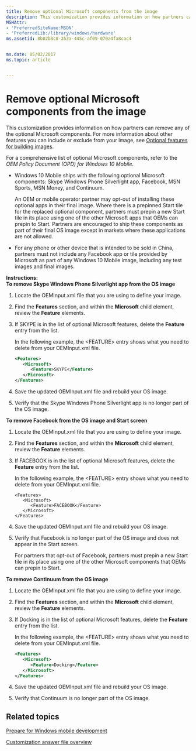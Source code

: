 ```yaml
---
title: Remove optional Microsoft components from the image
description: This customization provides information on how partners can remove any of the optional Microsoft components.
MSHAttr:
- 'PreferredSiteName:MSDN'
- 'PreferredLib:/library/windows/hardware'
ms.assetid: 8b02b8c8-353a-445c-af09-070a4fa8cac4


ms.date: 05/02/2017
ms.topic: article


---
```


# Remove optional Microsoft components from the image


This customization provides information on how partners can remove any of the optional Microsoft components. For more information about other features you can include or exclude from your image, see [Optional features for building images](https://docs.microsoft.com/en-us/windows-hardware/manufacture/mobile/optional-features-for-building-images).

For a comprehensive list of optional Microsoft components, refer to the *OEM Policy Document (OPD) for Windows 10 Mobile*.

-   Windows 10 Mobile ships with the following optional Microsoft components: Skype Windows Phone Silverlight app, Facebook, MSN Sports, MSN Money, and Continuum.

    An OEM or mobile operator partner may opt-out of installing these optional apps in their final image. Where there is a prepinned Start tile for the replaced optional component, partners must prepin a new Start tile in its place using one of the other Microsoft apps that OEMs can prepin to Start. Partners are encouraged to ship these components as part of their final OS image except in markets where these applications are not allowed.

-   For any phone or other device that is intended to be sold in China, partners must not include any Facebook app or tile provided by Microsoft as part of any Windows 10 Mobile image, including any test images and final images.

<a href="" id="instructions-"></a>**Instructions:**  
**To remove Skype Windows Phone Silverlight app from the OS image**

1.  Locate the OEMInput.xml file that you are using to define your image.

2.  Find the **Features** section, and within the **Microsoft** child element, review the **Feature** elements.

3.  If SKYPE is in the list of optional Microsoft features, delete the **Feature** entry from the list.

    In the following example, the &lt;FEATURE&gt; entry shows what you need to delete from your OEMInput.xml file.

    ```XML
    <Features>
       <Microsoft>
          <Feature>SKYPE</Feature>
       </Microsoft>
    </Features>
    ```

4.  Save the updated OEMInput.xml file and rebuild your OS image.

5.  Verify that the Skype Windows Phone Silverlight app is no longer part of the OS image.

**To remove Facebook from the OS image and Start screen**

1.  Locate the OEMInput.xml file that you are using to define your image.

2.  Find the **Features** section, and within the **Microsoft** child element, review the **Feature** elements.

3.  If FACEBOOK is in the list of optional Microsoft features, delete the **Feature** entry from the list.

    In the following example, the &lt;FEATURE&gt; entry shows what you need to delete from your OEMInput.xml file.

    ```
    <Features>
       <Microsoft>
          <Feature>FACEBOOK</Feature>
       </Microsoft>
    </Features>
    ```

4.  Save the updated OEMInput.xml file and rebuild your OS image.

5.  Verify that Facebook is no longer part of the OS image and does not appear in the Start screen.

    For partners that opt-out of Facebook, partners must prepin a new Start tile in its place using one of the other Microsoft components that OEMs can prepin to Start.

**To remove Continuum from the OS image**

1.  Locate the OEMInput.xml file that you are using to define your image.

2.  Find the **Features** section, and within the **Microsoft** child element, review the **Feature** elements.

3.  If Docking is in the list of optional Microsoft features, delete the **Feature** entry from the list.

    In the following example, the &lt;FEATURE&gt; entry shows what you need to delete from your OEMInput.xml file.

    ```XML
    <Features>
       <Microsoft>
          <Feature>Docking</Feature>
       </Microsoft>
    </Features>
    ```

4.  Save the updated OEMInput.xml file and rebuild your OS image.

5.  Verify that Continuum is no longer part of the OS image.

## Related topics

[Prepare for Windows mobile development](https://docs.microsoft.com/en-us/windows-hardware/manufacture/mobile/preparing-for-windows-mobile-development)

[Customization answer file overview](https://docs.microsoft.com/en-us/windows-hardware/customize/mobile/mcsf/customization-answer-file)
